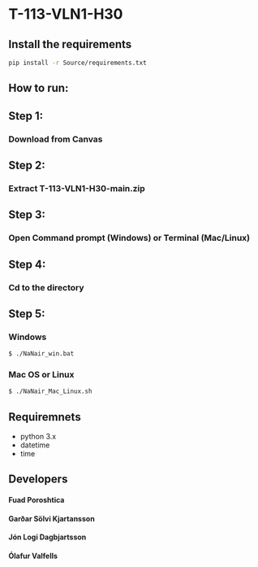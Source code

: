 # T-113-VLN1-H30
### 


## Install the requirements

```bash
pip install -r Source/requirements.txt
```

## How to run:

## Step 1:

### Download from Canvas

## Step 2:

### Extract T-113-VLN1-H30-main.zip

## Step 3:

### Open Command prompt (Windows) or Terminal (Mac/Linux) 

## Step 4:

### Cd to the directory

## Step 5:

### Windows
```Bash
$ ./NaNair_win.bat
```

### Mac OS or Linux
```bash
$ ./NaNair_Mac_Linux.sh
```

## Requiremnets

- python 3.x
- datetime
- time

## Developers

#### Fuad Poroshtica
#### Garðar Sölvi Kjartansson
#### Jón Logi Dagbjartsson
#### Ólafur Valfells